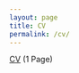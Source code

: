 ```yaml
---
layout: page
title: CV
permalink: /cv/
---
```


[CV](https://royabouhamad.github.io/files/RoysCV.docx) (1 Page)
